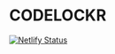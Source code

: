 # CODELOCKR

[![Netlify Status](https://api.netlify.com/api/v1/badges/ce35992a-2def-4b6f-838d-46c2c292c9c9/deploy-status)](https://app.netlify.com/sites/codelockr/deploys)